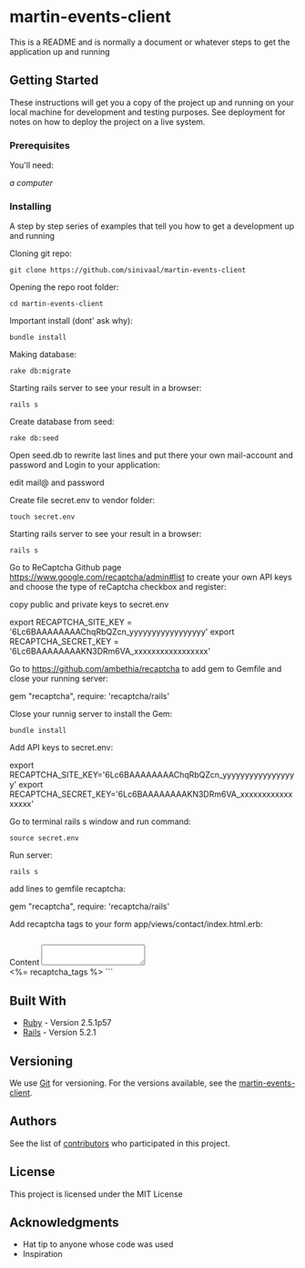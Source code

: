 # martin-events-client

This is a README and is normally a document or whatever steps to get the application up and running

## Getting Started

These instructions will get you a copy of the project up and running on your local machine for development and testing purposes. See deployment for notes on how to deploy the project on a live system.


### Prerequisites

You'll need:

*a computer*

### Installing

A step by step series of examples that tell you how to get a development up and running

Cloning git repo:
```
git clone https://github.com/sinivaal/martin-events-client
```
Opening the repo root folder:
```
cd martin-events-client
```
Important install (dont' ask why):
```
bundle install
```
Making database:
```
rake db:migrate
```
Starting rails server to see your result in a browser:
```
rails s
```
Create database from seed:
```
rake db:seed
```
Open seed.db to rewrite last lines and put there your own mail-account and password and Login to your application:

edit mail@ and password 

Create file secret.env to vendor folder:
```
touch secret.env
```
Starting rails server to see your result in a browser:
```
rails s
```
Go to ReCaptcha Github page https://www.google.com/recaptcha/admin#list to create your own API keys and choose the type of reCaptcha checkbox and register:

copy public and private keys to secret.env

export RECAPTCHA_SITE_KEY  = '6Lc6BAAAAAAAAChqRbQZcn_yyyyyyyyyyyyyyyyy'
export RECAPTCHA_SECRET_KEY = '6Lc6BAAAAAAAAKN3DRm6VA_xxxxxxxxxxxxxxxxx'

Go to https://github.com/ambethia/recaptcha to add gem to Gemfile and close your running server:

gem "recaptcha", require: 'recaptcha/rails'

Close your runnig server to install the Gem:
```
bundle install
```
Add API keys to secret.env:

export RECAPTCHA_SITE_KEY='6Lc6BAAAAAAAAChqRbQZcn_yyyyyyyyyyyyyyyyy'
export RECAPTCHA_SECRET_KEY='6Lc6BAAAAAAAAKN3DRm6VA_xxxxxxxxxxxxxxxxx'

Go to terminal rails s window and run command:
```
source secret.env
```
Run server:
```
rails s
```
add lines to gemfile recaptcha:

gem "recaptcha", require: 'recaptcha/rails'


Add recaptcha tags to your form app/views/contact/index.html.erb:
```
```
<div class="form-group">
    <label for="content">Content</label>
    <textarea name="content" class="form-control" id="content"></textarea>
</div>
<%= recaptcha_tags %>
```



## Built With

* [Ruby](https://www.ruby-lang.org/en/) - Version 2.5.1p57
* [Rails](https://rubyonrails.org/) - Version 5.2.1


## Versioning

We use [Git](https://git-scm.com/) for versioning. For the versions available, see the [martin-events-client](https://github.com/sinivaal/martin-events-client). 

## Authors

See the list of [contributors](https://github.com/sinivaal/martin-events-client/graphs/contributors) who participated in this project.

## License

This project is licensed under the MIT License

## Acknowledgments

* Hat tip to anyone whose code was used
* Inspiration


